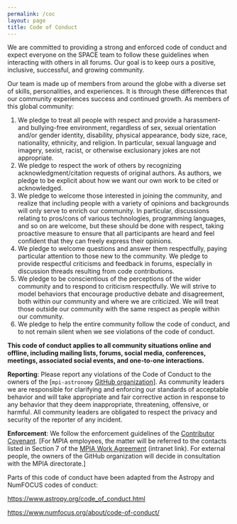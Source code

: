 ```yaml
---
permalink: /coc
layout: page
title: Code of Conduct
---
```


We are committed to providing a strong and
enforced code of conduct and expect everyone on the SPACE team to follow these
guidelines when interacting with others in all forums. Our goal is to keep ours
a positive, inclusive, successful, and growing community. 


Our team is made up of members from
around the globe with a diverse set of skills, personalities, and experiences.
It is through these differences that our community experiences success and
continued growth. As members of this global community:

1. We pledge to treat all people with respect and provide a harassment- and bullying-free environment, regardless of sex, sexual orientation and/or gender identity, disability, physical appearance, body size, race, nationality, ethnicity, and religion. In particular, sexual language and imagery, sexist, racist, or otherwise exclusionary jokes are not appropriate.
2. We pledge to respect the work of others by recognizing acknowledgment/citation requests of original authors. As authors, we pledge to be explicit about how we want our own work to be cited or acknowledged.
3. We pledge to welcome those interested in joining the community, and realize that including people with a variety of opinions and backgrounds will only serve to enrich our community. In particular, discussions relating to pros/cons of various technologies, programming languages, and so on are welcome, but these should be done with respect, taking proactive measure to ensure that all participants are heard and feel confident that they can freely express their opinions.
4. We pledge to welcome questions and answer them respectfully, paying particular attention to those new to the community. We pledge to provide respectful criticisms and feedback in forums, especially in discussion threads resulting from code contributions.
5. We pledge to be conscientious of the perceptions of the wider community and to respond to criticism respectfully. We will strive to model behaviors that encourage productive debate and disagreement, both within our community and where we are criticized. We will treat those outside our community with the same respect as people within our community.
6. We pledge to help the entire community follow the code of conduct, and to not remain silent when we see violations of the code of conduct. 
 
**This code of conduct applies to all community situations online and offline, including mailing lists, forums, social media, conferences, meetings, associated social events, and one-to-one interactions.**

**Reporting**: Please report any violations of the Code of Conduct to the owners of the [`mpi-astronomy` [GitHub organization](https://github.com/orgs/mpi-astronomy/people)]. As community leaders we are responsible for clarifying and enforcing our standards of acceptable behavior and will take appropriate and fair corrective action in response to any behavior that they deem inappropriate, threatening, offensive, or harmful. All community leaders are obligated to respect the privacy and security of the reporter of any incident.

**Enforcement**: We follow the enforcement guidelines of the [Contributor Covenant](https://www.contributor-covenant.org/version/2/1/code_of_conduct/). [For MPIA employees, the matter will be referred to the contacts listed in Section 7 of the [MPIA Work Agreement](https://intranet.mpia.de/4404342/03-Works-agreement-code-of-conduct.pdf) (intranet link). 
For external people, the owners of the GitHub organization will decide in consultation with the MPIA directorate.]

Parts of this code of conduct have been adapted from the Astropy and NumFOCUS codes of conduct:

https://www.astropy.org/code_of_conduct.html

https://www.numfocus.org/about/code-of-conduct/
